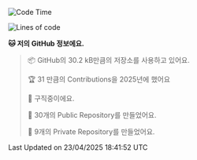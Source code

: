   <!--START_SECTION:waka-->
![Code Time](http://img.shields.io/badge/Code%20Time-1%2C086%20hrs%2021%20mins-blue)

![Lines of code](https://img.shields.io/badge/%EC%A0%80%EB%8A%94%20%EC%97%AC%ED%83%9C%EA%B9%8C%EC%A7%80%20-825.5%20thousand%20%EC%A4%84%EC%9D%98%20%EC%BD%94%EB%93%9C%EB%A5%BC%20%EC%9E%91%EC%84%B1%ED%96%88%EC%96%B4%EC%9A%94.-blue)

**🐱 저의 GitHub 정보에요.** 

> 📦 GitHub의 30.2 kB만큼의 저장소를 사용하고 있어요. 
 > 
> 🏆 31 만큼의 Contributions을 2025년에 했어요
 > 
> 💼 구직중이에요.
 > 
> 📜 30개의 Public Repository를 만들었어요. 
 > 
> 🔑 9개의 Private Repository를 만들었어요. 
 > 

 Last Updated on 23/04/2025 18:41:52 UTC
<!--END_SECTION:waka-->
